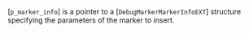 [`p_marker_info`] is a pointer to a [`DebugMarkerMarkerInfoEXT`]
structure specifying the parameters of the marker to insert.